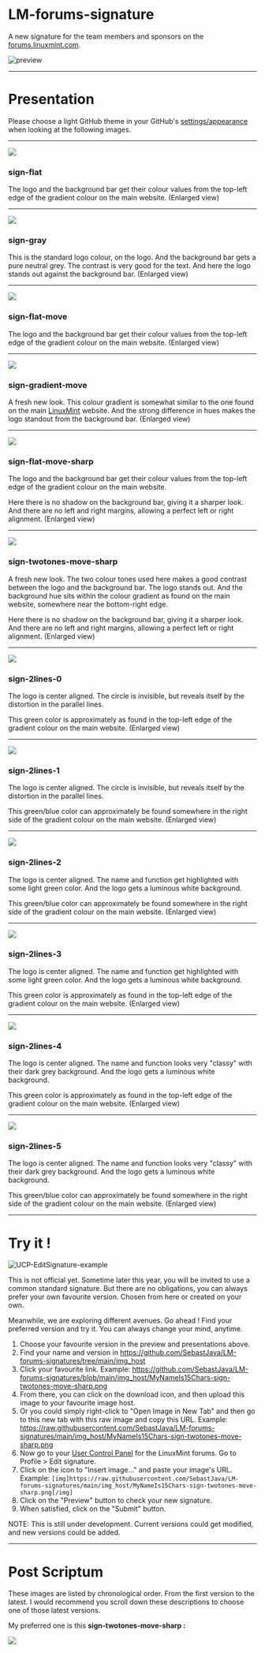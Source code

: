 # LM-forums-signature

A new signature for the team members and sponsors on the [forums.linuxmint.com](https://forums.linuxmint.com).  

![preview](preview.png)

------

# Presentation
Please choose a light GitHub theme in your GitHub's [settings/appearance](https://github.com/settings/appearance) when looking at the following images.

------

![](sign-flat-2X.png)
### sign-flat
The logo and the background bar get their colour values from the top-left edge of the gradient colour on the main website. (Enlarged view)

------

![](sign-gray-2X.png)
### sign-gray
This is the standard logo colour, on the logo. And the background bar gets a pure neutral grey. The contrast is very good for the text. And here the logo stands out against the background bar. (Enlarged view)

------

![](sign-flat-move-2X.png)
### sign-flat-move
The logo and the background bar get their colour values from the top-left edge of the gradient colour on the main website. (Enlarged view)

------

![](sign-gradient-move-2X.png)
### sign-gradient-move
A fresh new look. This colour gradient is somewhat similar to the one found on the main [LinuxMint](https://linuxmint.com/) website. And the strong difference in hues makes the logo standout from the background bar. (Enlarged view)

------

![](sign-flat-move-sharp-2X.png)
### sign-flat-move-sharp
The logo and the background bar get their colour values from the top-left edge of the gradient colour on the main website.

Here there is no shadow on the background bar, giving it a sharper look. And there are no left and right margins, allowing a perfect left or right alignment. (Enlarged view)

------

![](sign-twotones-move-sharp-2X.png)
### sign-twotones-move-sharp
A fresh new look. The two colour tones used here makes a good contrast between the logo and the background bar. The logo stands out. And the background hue sits within the colour gradient as found on the main website, somewhere near the bottom-right edge.

Here there is no shadow on the background bar, giving it a sharper look. And there are no left and right margins, allowing a perfect left or right alignment. (Enlarged view)

------

![](sign-2lines-0-2X.png)
### sign-2lines-0
The logo is center aligned. The circle is invisible, but reveals itself by the distortion in the parallel lines.

This green color is approximately as found in the top-left edge of the gradient colour on the main website. (Enlarged view)

------

![](sign-2lines-1-2X.png)
### sign-2lines-1
The logo is center aligned. The circle is invisible, but reveals itself by the distortion in the parallel lines.

This green/blue color can approximately be found somewhere in the right side of the gradient colour on the main website. (Enlarged view)

------

![](sign-2lines-2-2X.png)
### sign-2lines-2
The logo is center aligned. The name and function get highlighted with some light green color. And the logo gets a luminous white background.

This green/blue color can approximately be found somewhere in the right side of the gradient colour on the main website. (Enlarged view)

------

![](sign-2lines-3-2X.png)
### sign-2lines-3
The logo is center aligned. The name and function get highlighted with some light green color. And the logo gets a luminous white background.

This green color is approximately as found in the top-left edge of the gradient colour on the main website. (Enlarged view)

------

![](sign-2lines-4-2X.png)
### sign-2lines-4
The logo is center aligned. The name and function looks very "classy" with their dark grey background. And the logo gets a luminous white background.

This green color is approximately as found in the top-left edge of the gradient colour on the main website. (Enlarged view)

------

![](sign-2lines-5-2X.png)
### sign-2lines-5
The logo is center aligned. The name and function looks very "classy" with their dark grey background. And the logo gets a luminous white background.

This green/blue color can approximately be found somewhere in the right side of the gradient colour on the main website. (Enlarged view)

------

# Try it !

![UCP-EditSignature-example](UCP-EditSignature.png)

This is not official yet. Sometime later this year, you will be invited to use a common standard signature. But there are no obligations, you can always prefer your own favourite version. Chosen from here or created on your own.

Meanwhile, we are exploring different avenues. Go ahead ! Find your preferred version and try it. You can always change your mind, anytime.

1. Choose your favourite version in the preview and presentations above.
1. Find your name and version in https://github.com/SebastJava/LM-forums-signatures/tree/main/img_host
1. Click your favourite link. Example: https://github.com/SebastJava/LM-forums-signatures/blob/main/img_host/MyNameIs15Chars-sign-twotones-move-sharp.png
1. From there, you can click on the download icon, and then upload this image to your favourite image host.
1. Or you could simply right-click to "Open Image in New Tab" and then go to this new tab with this raw image and copy this URL. Example: https://raw.githubusercontent.com/SebastJava/LM-forums-signatures/main/img_host/MyNameIs15Chars-sign-twotones-move-sharp.png
1. Now go to your [User Control Panel](https://forums.linuxmint.com/ucp.php) for the LinuxMint forums. Go to Profile > Edit signature.
1. Click on the icon to "Insert image..." and paste your image's URL. Example: ```[img]https://raw.githubusercontent.com/SebastJava/LM-forums-signatures/main/img_host/MyNameIs15Chars-sign-twotones-move-sharp.png[/img]```
1. Click on the "Preview" button to check your new signature.
1. When satisfied, click on the "Submit" button.

NOTE: This is still under development. Current versions could get modified, and new versions could be added.

------

# Post Scriptum

These images are listed by chronological order. From the first version to the latest. I would recommend you scroll down these descriptions to choose one of those latest versions.

My preferred one is this **sign-twotones-move-sharp :**

![](sign-twotones-move-sharp.png)